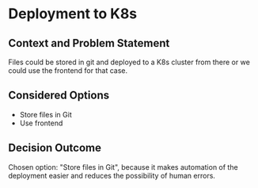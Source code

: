 # Deployment to K8s

## Context and Problem Statement

Files could be stored in git and deployed to a K8s cluster from there or we could use the frontend for that case.

## Considered Options

* Store files in Git
* Use frontend

## Decision Outcome

Chosen option: "Store files in Git", because it makes automation of the deployment easier and reduces the possibility of human errors.

<!--TODO: need to be updated, where is this from and what were our thoughts about this? -->
